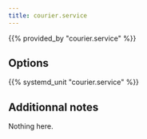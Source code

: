 ```yaml
---
title: courier.service
---
```


{{% provided_by "courier.service" %}}

## Options

{{% systemd_unit "courier.service" %}}

## Additionnal notes

Nothing here.